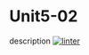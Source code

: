 # Unit5-02
description
[![linter](https://github.com/RachelChung001/Unit5-02/workflows/linter/badge.svg)](https://github.com/marketplace/actions/super-linter)

